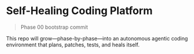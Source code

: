 # Self-Healing Coding Platform

> Phase 00 bootstrap commit

This repo will grow—phase-by-phase—into an autonomous agentic
coding environment that plans, patches, tests, and heals itself.